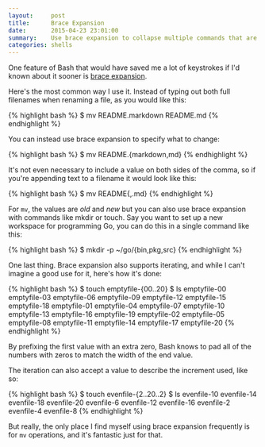 ```yaml
---
layout:     post
title:      Brace Expansion
date:       2015-04-23 23:01:00
summary:    Use brace expansion to collapse multiple commands that are mostly identical into a single command.
categories: shells
---
```


One feature of Bash that would have saved me a lot of keystrokes if I'd known about it sooner is [brace expansion](https://www.gnu.org/software/bash/manual/bash.html#Brace-Expansion).

Here's the most common way I use it. Instead of typing out both full filenames when renaming a file, as you would like this:

{% highlight bash %}
$ mv README.markdown README.md
{% endhighlight %}

You can instead use brace expansion to specify what to change:

{% highlight bash %}
$ mv README.{markdown,md}
{% endhighlight %}

It's not even necessary to include a value on both sides of the comma, so if you're appending text to a filename it would look like this:

{% highlight bash %}
$ mv README{,.md}
{% endhighlight %}

For `mv`, the values are *old* and *new* but you can also use brace expansion with commands like mkdir or touch. Say you want to set up a new workspace for programming Go, you can do this in a single command like this:

{% highlight bash %}
$ mkdir -p ~/go/{bin,pkg,src}
{% endhighlight %}

One last thing. Brace expansion also supports iterating, and while I can't imagine a good use for it, here's how it's done:

{% highlight bash %}
$ touch emptyfile-{00..20}
$ ls
emptyfile-00    emptyfile-03    emptyfile-06    emptyfile-09    emptyfile-12    emptyfile-15    emptyfile-18
emptyfile-01    emptyfile-04    emptyfile-07    emptyfile-10    emptyfile-13    emptyfile-16    emptyfile-19
emptyfile-02    emptyfile-05    emptyfile-08    emptyfile-11    emptyfile-14    emptyfile-17    emptyfile-20
{% endhighlight %}

By prefixing the first value with an extra zero, Bash knows to pad all of the numbers with zeros to match the width of the end value.

The iteration can also accept a value to describe the increment used, like so:

{% highlight bash %}
$ touch evenfile-{2..20..2}
$ ls
evenfile-10     evenfile-14     evenfile-18     evenfile-20     evenfile-6
evenfile-12     evenfile-16     evenfile-2      evenfile-4      evenfile-8
{% endhighlight %}

But really, the only place I find myself using brace expansion frequently is for `mv` operations, and it's fantastic just for that.

